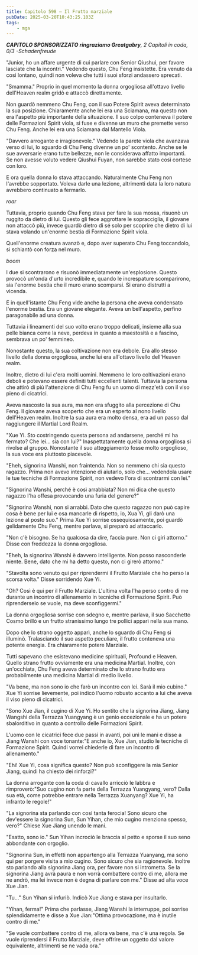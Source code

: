 ```yaml
---
title: Capitolo 598 – Il Frutto marziale
pubDate: 2025-03-20T10:43:25.103Z
tags:
    - mga
---
```



<em><strong>CAPITOLO SPONSORIZZATO ringraziamo Greatgabry</strong>,
2 Capitoli in coda, 0/3
-Schadenfreude</em>


"Junior, ho un affare urgente di cui parlare con Senior Qiushui, per favore lasciate che la incontri." Vedendo questo, Chu Feng insistette. Era venuto da così lontano, quindi non voleva che tutti i suoi sforzi andassero sprecati.


"Smamma." Proprio in quel momento la donna orgogliosa all'ottavo livello dell'Heaven realm gridò e attaccò direttamente.


Non guardò nemmeno Chu Feng, con il suo Potere Spirit aveva determinato la sua posizione. Chiaramente anche lei era una Sciamana, ma questo non era l'aspetto più importante della situazione. Il suo colpo conteneva il potere delle Formazioni Spirit viola, si fuse e divenne un muro che premette verso Chu Feng. Anche lei era una Sciamana dal Mantello Viola.


"Davvero arrogante e irragionevole." Vedendo la parete viola che avanzava verso di lui, lo sguardo di Chu Feng divenne un po' scontento. Anche se le sue avversarie erano tutte bellezze, non le considerava affatto importanti. Se non avesse voluto vedere Qiushui Fuyan, non sarebbe stato così cortese con loro.


E ora quella donna lo stava attaccando. Naturalmente Chu Feng non l'avrebbe sopportato. Voleva darle una lezione, altrimenti data la loro natura avrebbero continuato a fermarlo.


*roar*


Tuttavia, proprio quando Chu Feng stava per fare la sua mossa, risuonò un ruggito da dietro di lui. Questo gli fece aggrottare le sopracciglia, il giovane non attaccò più, invece guardò dietro di sé solo per scoprire che dietro di lui stava volando un'enorme bestia di Formazione Spirit viola.


Quell'enorme creatura avanzò e, dopo aver superato Chu Feng toccandolo, si schiantò con forza nel muro.


*boom*


I due si scontrarono e risuonò immediatamente un'esplosione. Questo provocò un'onda d'urto incredibile e, quando le increspature scomparirono, sia l'enorme bestia che il muro erano scomparsi. Si erano distrutti a vicenda.


E in quell'istante Chu Feng vide anche la persona che aveva condensato l'enorme bestia. Era un giovane elegante. Aveva un bell'aspetto, perfino paragonabile ad una donna.


Tuttavia i lineamenti del suo volto erano troppo delicati, insieme alla sua pelle bianca come la neve, perdeva in quanto a maestosità e a fascino, sembrava un po' femmineo.


Nonostante questo, la sua coltivazione non era debole. Era allo stesso livello della donna orgogliosa, anche lui era all'ottavo livello dell'Heaven realm.


Inoltre, dietro di lui c'era molti uomini. Nemmeno le loro coltivazioni erano deboli e potevano essere definiti tutti eccellenti talenti. Tuttavia la persona che attirò di più l'attenzione di Chu Feng fu un uomo di mezz'età con il viso pieno di cicatrici.


Aveva nascosto la sua aura, ma non era sfuggito alla percezione di Chu Feng. Il giovane aveva scoperto che era un esperto al nono livello dell'Heaven realm. Inoltre la sua aura era molto densa, era ad un passo dal raggiungere il Martial Lord Realm.


"Xue Yi. Sto costringendo questa persona ad andarsene, perché mi ha fermato? Che lei... sia con lui?" Inaspettatamente quella donna orgogliosa si rivolse al gruppo. Nonostante il suo atteggiamento fosse molto orgoglioso, la sua voce era piuttosto piacevole.


"Eheh, signorina Wanshi, non fraintenda. Non so nemmeno chi sia questo ragazzo. Prima non avevo intenzione di aiutarlo, solo che... vedendola usare le tue tecniche di Formazione Spirit, non vedevo l'ora di scontrarmi con lei."


"Signorina Wanshi, perché è così arrabbiata? Non mi dica che questo ragazzo l'ha offesa provocando una furia del genere?"


"Signorina Wanshi, non si arrabbi. Dato che questo ragazzo non può capire cosa è bene per lui e osa mancarle di rispetto, io, Xua Yi, gli darò una lezione al posto suo." Prima Xue Yi sorrise ossequiosamente, poi guardò gelidamente Chu Feng, mentre parlava, si preparò ad attaccarlo.


"Non c'è bisogno. Se ha qualcosa da dire, faccia pure. Non ci giri attorno." Disse con freddezza la donna orgogliosa.


"Eheh, la signorina Wanshi è davvero intelligente. Non posso nasconderle niente. Bene, dato che mi ha detto questo, non ci girerò attorno."


"Stavolta sono venuto qui per riprendermi il Frutto Marziale che ho perso la scorsa volta." Disse sorridendo Xue Yi.


"Oh? Così è qui per il Frutto Marziale. L'ultima volta l'ha perso contro di me durante un incontro di allenamento in tecniche di Formazione Spirit. Può riprenderselo se vuole, ma deve sconfiggermi."


La donna orgogliosa sorrise con sdegno e, mentre parlava, il suo Sacchetto Cosmo brillò e un frutto stranissimo lungo tre pollici apparì nella sua mano.


Dopo che lo strano oggetto apparì, anche lo sguardo di Chu Feng si illuminò. Tralasciando il suo aspetto peculiare, il frutto conteneva una potente energia. Era chiaramente potere Marziale.


Tutti sapevano che esistevano medicine spirituali, Profound e Heaven. Quello strano frutto ovviamente era una medicina Martial. Inoltre, con un'occhiata, Chu Feng aveva determinato che lo strano frutto era probabilmente una medicina Martial di medio livello.


"Va bene, ma non sono io che farò un incontro con lei. Sarà il mio cubino." Xue Yi sorrise lievemente, poi indicò l'uomo robusto accanto a lui che aveva il viso pieno di cicatrici.


"Sono Xue Jian, il cugino di Xue Yi. Ho sentito che la signorina Jiang, Jiang Wangshi della Terrazza Yuangyang è un genio eccezionale e ha un potere sbalorditivo in quanto a controllo delle Formazioni Spirit.


L'uomo con le cicatrici fece due passi in avanti, poi unì le mani e disse a Jiang Wanshi con voce tonante:"E anche io, Xue Jian, studio le tecniche di Formazione Spirit. Quindi vorrei chiederle di fare un incontro di allenamento."


"Ehi! Xue Yi, cosa significa questo? Non può sconfiggere la mia Senior Jiang, quindi ha chiesto dei rinforzi?"


La donna arrogante con la coda di cavallo arricciò le labbra e rimproverò:"Suo cugino non fa parte della Terrazza Yuangyang, vero? Dalla sua età, come potrebbe entrare nella Terrazza Xuanyang? Xue Yi, ha infranto le regole!"


"La signorina sta parlando con così tanta ferocia! Sono sicuro che dev'essere la signorina Sun, Sun Yihan, che mio cugino menziona spesso, vero?" Chiese Xue Jiang unendo le mani.


"Esatto, sono io." Sun Yihan incrociò le braccia al petto e sporse il suo seno abbondante con orgoglio.


"Signorina Sun, in effetti non appartengo alla Terrazza Yuanyang, ma sono qui per porgere visita a mio cugino. Sono sicuro che sia ragionevole. Inoltre sto parlando alla signorina Jiang ora, per favore non si intrometta. Se la signorina Jiang avrà paura e non vorrà combattere contro di me, allora me ne andrò, ma lei invece non è degna di parlare con me." Disse ad alta voce Xue Jian.


"Tu..." Sun Yihan si infuriò. Indicò Xue Jiang e stava per insultarlo.


"Yihan, ferma!" Prima che parlasse, Jiang Wanshi la interruppe, poi sorrise splendidamente e disse a Xue Jian:"Ottima provocazione, ma è inutile contro di me."


"Se vuole combattere contro di me, allora va bene, ma c'è una regola. Se vuole riprendersi il Frutto Marziale, deve offrire un oggetto dal valore equivalente, altrimenti se ne vada ora."
                                


                                



